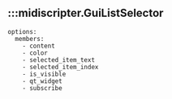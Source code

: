 ## :::midiscripter.GuiListSelector
    options:
      members:
        - content
        - color
        - selected_item_text
        - selected_item_index
        - is_visible
        - qt_widget
        - subscribe
